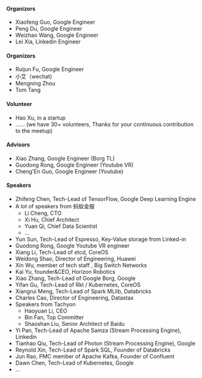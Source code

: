 #### Organizors
* Xiaofeng Guo, Google Engineer
* Peng Du, Google Engineer
* Weizhao Wang, Google Engineer
* Lei Xia, Linkedin Engineer

#### Organizors
* Ruijun Fu, Google Engineer
* 小艾（wechat)
* Mengning Zhou
* Tom Tang

#### Volunteer
* Hao Xu, in a startup
* ...... (we have 30+ volunteers, Thanks for your continuous contribution to the meetup)

#### Advisors
* Xiao Zhang, Google Engineer (Borg TL)
* Guodong Rong, Google Engineer (Youtube VR)
* Cheng'En Guo, Google Engineer (Youtube)

#### Speakers
* Zhifeng Chen, Tech-Lead of TensorFlow, Google Deep Learning Engine
* A lot of speakers from 蚂蚁金服
    + Li Cheng, CTO
    + Xi Hu, Chief Architect
    + Yuan Qi, Chief Data Scientist
    + ...
* Yun Sun, Tech-Lead of Espresso, Key-Value storage from Linked-in
* Guodong Rong, Google Youtube VR engineer
* Xiang Li, Tech-Lead of etcd, CoreOS
* Weidong Shao, Director of Engineering, Huawei
* Xin Wu, member of tech staff , Big Switch Networks
* Kai Yu, founder&amp;CEO, Horizon Robotics
* Xiao Zhang, Tech-Lead of Google Borg, Google
* Yifan Gu, Tech-Lead of Rkt / Kubernetes, CoreOS
* Xiangrui Meng, Tech-Lead of Spark MLlib, Databricks
* Charles Cao, Director of Engineering, Datastax
* Speakers from Tachyon
    + Haoyuan Li, CEO
    + Bin Fan, Top Committer
    + Shaoshan Liu, Senior Architect of Baidu
* Yi Pan, Tech-Lead of Apache Samza (Stream Processing Engine), Linkedin
* Tianhao Qiu, Tech-Lead of Photon (Stream Processing Engine), Google
* Reynold Xin, Tech-Lead of Spark SQL, Founder of Databricks
* Jun Rao, PMC member of Apache Kafka, Founder of Confluent
* Dawn Chen, Tech-Lead of Kubernetes, Google
* ...
